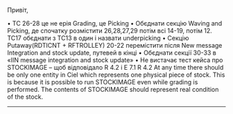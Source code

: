 Привіт,

•	ТС 26-28 це не ерія Grading, це Picking
•	Обєднати секцію Waving and Picking, де спочатку розмістити 26,28,27,29 потім всі 14-19, потім 12. TC17 обєднати з TC13 в один і назвати underpicking
•	Секцію Putaway(RDTICNT + RFTROLLEY) 20-22 перемістити після  New message Integration and stock update, путевей в кінці
•	Обєднати секції 30-33 в «IIN message integration and stock update»
•	Не вистачає тест кейса про STOCKIMAGE – щоб відповідало R 4.2 і E 7.1
R 4.2     At any time there should be only one entity in Ciel which represents one physical piece of stock. 
This is because it is possible to run STOCKIMAGE even while grading is performed. The contents of STOCKIMAGE should represent real condition of the stock.


-------------------------------------------------------------
